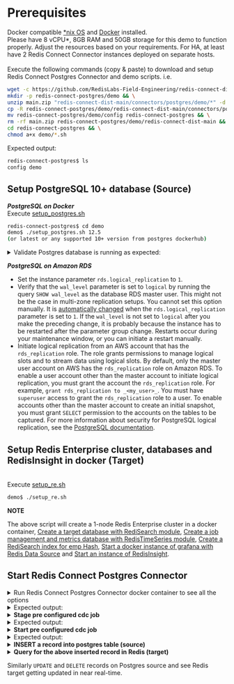 # Prerequisites
Docker compatible [*nix OS](https://en.wikipedia.org/wiki/Unix-like) and [Docker](https://docs.docker.com/get-docker) installed.
<br>Please have 8 vCPU*, 8GB RAM and 50GB storage for this demo to function properly. Adjust the resources based on your requirements. For HA, at least have 2 Redis Connect Connector instances deployed on separate hosts.</br>
<br>Execute the following commands (copy & paste) to download and setup Redis Connect Postgres Connector and demo scripts.
i.e.</br>
```bash
wget -c https://github.com/RedisLabs-Field-Engineering/redis-connect-dist/archive/main.zip && \
mkdir -p redis-connect-postgres/demo && \
unzip main.zip "redis-connect-dist-main/connectors/postgres/demo/*" -d redis-connect-postgres/demo && \
cp -R redis-connect-postgres/demo/redis-connect-dist-main/connectors/postgres/demo/* redis-connect-postgres/demo && \
mv redis-connect-postgres/demo/config redis-connect-postgres && \
rm -rf main.zip redis-connect-postgres/demo/redis-connect-dist-main && \
cd redis-connect-postgres && \
chmod a+x demo/*.sh
```
Expected output:
```bash
redis-connect-postgres$ ls
config demo
```

## Setup PostgreSQL 10+ database (Source)
<b>_PostgreSQL on Docker_</b>
<br>Execute [setup_postgres.sh](setup_postgres.sh)</br>
```bash
redis-connect-postgres$ cd demo
demo$ ./setup_postgres.sh 12.5
(or latest or any supported 10+ version from postgres dockerhub)
```

<details><summary>Validate Postgres database is running as expected:</summary>
<p>

```bash
demo$ sudo docker ps -a | grep postgres
724aea897d12        postgres:12.5                                         "docker-entrypoint.s…"   10 days ago         Up 10 days          0.0.0.0:5432->5432/tcp                                                                                                                                                                                                                                                                                          postgres-12.5-virag-cdc

demo$ docker exec -it postgres-12.5-virag-cdc bash -c 'psql -U"redisconnect" -d"RedisConnect" -c "select count(*) from emp;"'
 count
-------
     0
(1 row)  
```
</p>
</details>  
  
<b>_PostgreSQL on Amazon RDS_</b>
* Set the instance parameter `rds.logical_replication` to `1`.
* Verify that the `wal_level` parameter is set to `logical` by running the query `SHOW wal_level` as the database RDS master user.
  This might not be the case in multi-zone replication setups.
  You cannot set this option manually.
  It is [automatically changed](https://docs.aws.amazon.com/AmazonRDS/latest/UserGuide/USER_WorkingWithParamGroups.html) when the `rds.logical_replication` parameter is set to `1`.
  If the `wal_level` is not set to `logical` after you make the preceding change, it is probably because the instance has to be restarted after the parameter group change.
  Restarts occur during your maintenance window, or you can initiate a restart manually.
* Initiate logical replication from an AWS account that has the `rds_replication` role.
  The role grants permissions to manage logical slots and to stream data using logical slots.
  By default, only the master user account on AWS has the `rds_replication` role on Amazon RDS.
  To enable a user account other than the master account to initiate logical replication, you must grant the account the `rds_replication` role.
  For example, `grant rds_replication to _<my_user>_`. You must have `superuser` access to grant the `rds_replication` role to a user.
  To enable accounts other than the master account to create an initial snapshot, you must grant `SELECT` permission to the accounts on the tables to be captured.
  For more information about security for PostgreSQL logical replication, see the [PostgreSQL documentation](https://www.postgresql.org/docs/current/logical-replication-security.html).

## Setup Redis Enterprise cluster, databases and RedisInsight in docker (Target)
<br>Execute [setup_re.sh](setup_re.sh)</br>
```bash
demo$ ./setup_re.sh
```
**NOTE**

The above script will create a 1-node Redis Enterprise cluster in a docker container, [Create a target database with RediSearch module](https://docs.redislabs.com/latest/modules/add-module-to-database/), [Create a job management and metrics database with RedisTimeSeries module](https://docs.redislabs.com/latest/modules/add-module-to-database/), [Create a RediSearch index for emp Hash](https://redislabs.com/blog/getting-started-with-redisearch-2-0/), [Start a docker instance of grafana with Redis Data Source](https://redisgrafana.github.io/) and [Start an instance of RedisInsight](https://docs.redislabs.com/latest/ri/installing/install-docker/).

## Start Redis Connect Postgres Connector

<details><summary>Run Redis Connect Postgres Connector docker container to see all the options</summary>
<p>

```bash
docker run \
-it --rm --privileged=true \
--name redis-connect-postgres \
-e REDISCONNECT_LOGBACK_CONFIG=/opt/redislabs/redis-connect-postgres/config/logback.xml \
-e REDISCONNECT_CONFIG=/opt/redislabs/redis-connect-postgres/config/samples/postgres \
-e REDISCONNECT_SOURCE_USERNAME=redisconnect \
-e REDISCONNECT_SOURCE_PASSWORD=Redis@123 \
-e REDISCONNECT_JAVA_OPTIONS="-Xms256m -Xmx256m" \
-v $(pwd)/../config:/opt/redislabs/redis-connect-postgres/config \
--net host \
redislabs/redis-connect-postgres:pre-release-alpine
```

</p>
</details>

<details><summary>Expected output:</summary>
<p>
  
```bash
-------------------------------
Redis Connect Connector startup script.

Usage: [-h|-v|start_cli|stage_cdc|stage_loader|start_cdc|start_loader]
options:
-h: Print this help message and exit.
-v: Print version information and exit.
start_cli: starts redis-connect-cli.
stage_cdc: clean and stage redis database with cdc job configurations.
stage_loader: clean and stage redis database with initial loader job configurations.
start_cdc: start Redis Connect connector instance.
start_loader: start Redis Connect initial loader instance.
-------------------------------
```

</p>
</details>

<details><summary><b>Stage pre configured cdc job</b></summary>
<p>

```bash
docker run \
-it --rm --privileged=true \
--name redis-connect-postgres \
-e REDISCONNECT_LOGBACK_CONFIG=/opt/redislabs/redis-connect-postgres/config/logback.xml \
-e REDISCONNECT_CONFIG=/opt/redislabs/redis-connect-postgres/config/samples/postgres \
-e REDISCONNECT_SOURCE_USERNAME=redisconnect \
-e REDISCONNECT_SOURCE_PASSWORD=Redis@123 \
-e REDISCONNECT_JAVA_OPTIONS="-Xms256m -Xmx256m" \
-v $(pwd)/../config:/opt/redislabs/redis-connect-postgres/config \
--net host \
redislabs/redis-connect-postgres:pre-release-alpine stage_cdc
```

</p>
</details>

<details><summary>Expected output:</summary>
<p>

```bash
-------------------------------
Staging Redis Connect redis-connect-postgres v1.0.2.151 job using Java 11.0.12 on virag-cdc started by root in /opt/redislabs/redis-connect-postgres/bin.
Loading Redis Connect redis-connect-postgres Configurations from /opt/redislabs/redis-connect-postgres/config/samples/postgres.
.....
.....
20:15:06.819 [main] INFO  startup - Setup Completed.
-------------------------------
```

</p>
</details>

<details><summary><b>Start pre configured cdc job</b></summary>
<p>

```bash
docker run \
-it --rm --privileged=true \
--name redis-connect-postgres \
-e REDISCONNECT_LOGBACK_CONFIG=/opt/redislabs/redis-connect-postgres/config/logback.xml \
-e REDISCONNECT_CONFIG=/opt/redislabs/redis-connect-postgres/config/samples/postgres \
-e REDISCONNECT_API_ENABLED=true \
-e REDISCONNECT_API_PORT=8282 \
-e REDISCONNECT_SOURCE_USERNAME=redisconnect \
-e REDISCONNECT_SOURCE_PASSWORD=Redis@123 \
-e REDISCONNECT_JAVA_OPTIONS="-Xms256m -Xmx1g" \
-v $(pwd)/../config:/opt/redislabs/redis-connect-postgres/config \
--net host \
redislabs/redis-connect-postgres:pre-release-alpine start_cdc
```

</p>
</details>

<details><summary>Expected output:</summary>
<p>

```bash
-------------------------------
Starting Redis Connect redis-connect-postgres v1.0.2.151 instance using Java 11.0.12 on virag-cdc started by root in /opt/redislabs/redis-connect-postgres/bin.
Loading Redis Connect redis-connect-postgres Configurations from /opt/redislabs/redis-connect-postgres/config/samples/postgres.
.....
.....
20:15:39.125 [main] INFO  startup -  /$$$$$$$                  /$$ /$$                  /$$$$$$                                                      /$$
20:15:39.128 [main] INFO  startup - | $$__  $$                | $$|__/                 /$$__  $$                                                    | $$
20:15:39.128 [main] INFO  startup - | $$  \ $$  /$$$$$$   /$$$$$$$ /$$  /$$$$$$$      | $$  \__/  /$$$$$$  /$$$$$$$  /$$$$$$$   /$$$$$$   /$$$$$$$ /$$$$$$
20:15:39.128 [main] INFO  startup - | $$$$$$$/ /$$__  $$ /$$__  $$| $$ /$$_____/      | $$       /$$__  $$| $$__  $$| $$__  $$ /$$__  $$ /$$_____/|_  $$_/
20:15:39.128 [main] INFO  startup - | $$__  $$| $$$$$$$$| $$  | $$| $$|  $$$$$$       | $$      | $$  \ $$| $$  \ $$| $$  \ $$| $$$$$$$$| $$        | $$
20:15:39.129 [main] INFO  startup - | $$  \ $$| $$_____/| $$  | $$| $$ \____  $$      | $$    $$| $$  | $$| $$  | $$| $$  | $$| $$_____/| $$        | $$ /$$
20:15:39.129 [main] INFO  startup - | $$  | $$|  $$$$$$$|  $$$$$$$| $$ /$$$$$$$/      |  $$$$$$/|  $$$$$$/| $$  | $$| $$  | $$|  $$$$$$$|  $$$$$$$  |  $$$$/
20:15:39.129 [main] INFO  startup - |__/  |__/ \_______/ \_______/|__/|_______/        \______/  \______/ |__/  |__/|__/  |__/ \_______/ \_______/   \___/
20:15:39.129 [main] INFO  startup -
20:15:39.129 [main] INFO  startup -
20:15:39.129 [main] INFO  startup - ##################################################################
20:15:39.129 [main] INFO  startup -
20:15:39.129 [main] INFO  startup - Initializing Redis Connect Instance
20:15:39.130 [main] INFO  startup -
20:15:39.130 [main] INFO  startup - ##################################################################
.....
.....
20:15:58.678 [JobManagement-1] INFO  redisconnect - Server type configured as - postgres
20:15:58.680 [JobManagement-1] INFO  redisconnect - Reading Mapper Config from : /opt/redislabs/redis-connect-postgres/config/samples/postgres/mappers
20:15:58.975 [JobManagement-1] INFO  redisconnect - Loaded Config for : public.emp
20:15:59.293 [JobManagement-1] INFO  startup - Fetched JobConfig for : testdb-postgres
20:15:59.293 [JobManagement-1] INFO  startup - Starting Pipeline for Job : testdb-postgres
20:15:59.294 [JobManagement-1] INFO  startup - 1 of 1 Jobs Claimed
.....
.....  
```

</p>
</details>

<details><summary><b>INSERT a record into postgres table (source)</b></summary>
<p>

```bash
demo$ sudo docker exec -it postgres-12.5-virag-cdc bash -c 'psql -U"redisconnect" -d"RedisConnect"'

psql (12.5 (Debian 12.5-1.pgdg100+1))
Type "help" for help.

RedisConnect=# INSERT INTO public.emp (empno, fname, lname, job, mgr, hiredate, sal, comm, dept) VALUES (151, 'Virag', 'Tripathi', 'PFE', 1, '2018-08-06', 2000, 10, 1);
INSERT 0 1

RedisConnect=# select * from emp;
 empno | fname |  lname   | job | mgr |  hiredate  |    sal    |  comm   | dept
-------+-------+----------+-----+-----+------------+-----------+---------+------
   151 | Virag | Tripathi | PFE |   1 | 2018-08-06 | 2000.0000 | 10.0000 |    1
(1 row)
```

</p>
</details>

<details><summary><b>Query for the above inserted record in Redis (target)</b></summary>
<p>

```bash
demo$ sudo docker exec -it re-node1 bash -c "redis-cli -p 12000 hgetall emp:151"
 1) "fname"
 2) "Virag"
 3) "lname"
 4) "Tripathi"
 5) "comm"
 6) "10.0"
 7) "mgr"
 8) "1"
 9) "empno"
10) "151"
11) "dept"
12) "1"
13) "job"
14) "PFE"
15) "hiredate"
16) "17749"
17) "sal"
18) "2000.0"

demo$ sudo docker exec -it re-node1 bash -c 'redis-cli -p 12000 ft.search idx:emp "*"'
1) (integer) 1
2) "emp:151"
3)  1) "fname"
    2) "Virag"
    3) "lname"
    4) "Tripathi"
    5) "comm"
    6) "10.0"
    7) "mgr"
    8) "1"
    9) "empno"
   10) "151"
   11) "dept"
   12) "1"
   13) "job"
   14) "PFE"
   15) "hiredate"
   16) "17749"
   17) "sal"
   18) "2000.0"
```

</p>
</details>

Similarly `UPDATE` and `DELETE` records on Postgres source and see Redis target getting updated in near real-time.
